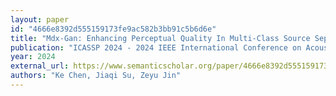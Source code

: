 ```yaml
---
layout: paper
id: "4666e8392d555159173fe9ac582b3bb91c5b6d6e"
title: "Mdx-Gan: Enhancing Perceptual Quality In Multi-Class Source Separation Via Adversarial Training"
publication: "ICASSP 2024 - 2024 IEEE International Conference on Acoustics, Speech and Signal Processing (ICASSP)"
year: 2024
external_url: https://www.semanticscholar.org/paper/4666e8392d555159173fe9ac582b3bb91c5b6d6e
authors: "Ke Chen, Jiaqi Su, Zeyu Jin"
---
```

